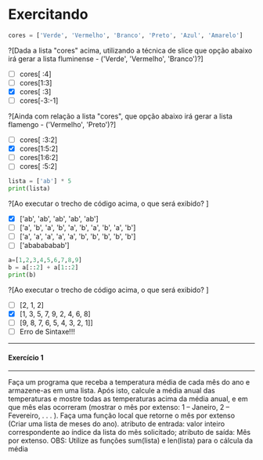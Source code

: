 # Exercitando

``` python
cores = ['Verde', 'Vermelho', 'Branco', 'Preto', 'Azul', 'Amarelo']

```
?[Dada a lista "cores" acima, utilizando a técnica de slice que opção abaixo irá gerar a lista fluminense - ('Verde', 'Vermelho', 'Branco')?]
-[ ] cores[ :4]
-[ ] cores[1:3]
-[x] cores[ :3]
-[ ] cores[-3:-1]

?[Ainda com relação a lista "cores", que opção abaixo irá gerar a lista flamengo - ('Vermelho', 'Preto')?]
-[ ] cores[ :3:2]
-[x] cores[1:5:2]
-[ ] cores[1:6:2]
-[ ] cores[ :5:2]

``` python
lista = ['ab'] * 5
print(lista)
```
?[Ao executar o trecho de código acima, o que será exibido? ]
-[x] ['ab', 'ab', 'ab', 'ab', 'ab']
-[ ] ['a', 'b', 'a', 'b', 'a', 'b', 'a', 'b', 'a', 'b']
-[ ] ['a', 'a', 'a', 'a', 'a', 'b', 'b', 'b', 'b', 'b']
-[ ] ['ababababab']

``` python
a=[1,2,3,4,5,6,7,8,9]
b = a[::2] + a[1::2]
print(b)
```
?[Ao executar o trecho de código acima, o que será exibido? ]
-[ ] [2, 1, 2] 
-[x] [1, 3, 5, 7, 9, 2, 4, 6, 8]
-[ ] [9, 8, 7, 6, 5, 4, 3, 2, 1]]
-[ ] Erro de Sintaxe!!! 
---

#### Exercício 1
---
Faça um programa que receba a temperatura média de cada mês do ano e armazene-as em uma lista. Após isto, calcule a média anual das temperaturas e mostre todas as temperaturas acima da média anual, e em que mês elas ocorreram (mostrar o mês por extenso: 1 – Janeiro, 2 – Fevereiro, . . . ).
Faça uma função local que retorne o mês por extenso (Criar uma lista de meses do ano). atributo de entrada: valor inteiro correspondente ao índice da lista do mês solicitado; atributo de saída: Mês por extenso.
OBS: Utilize as funções sum(lista) e len(lista) para o cálcula da média

